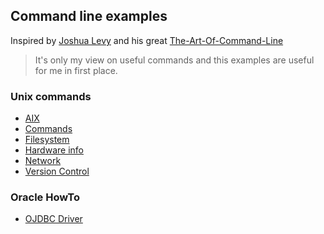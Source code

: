 ## Command line examples
Inspired by [Joshua Levy](https://github.com/jlevy "Joshua Levy") and his great [The-Art-Of-Command-Line](https://github.com/jlevy/the-art-of-command-line "The Art of Command Line")
> It's only my view on useful commands and this examples are useful for me in first place.

### Unix commands
* [AIX](Unix/AIX.md)
* [Commands](Unix/Commands.md)
* [Filesystem](Unix/Filesystem.md)
* [Hardware info](Unix/Hardware_info.md)
* [Network](Unix/Network.md)
* [Version Control](Unix/Version_Control.md)

### Oracle HowTo
* [OJDBC Driver](Oracle/OJDBC.md)

